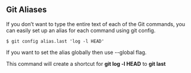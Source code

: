 ## Git Aliases

 If you don’t want to type the entire text of each of the Git commands, you can easily set up an alias for each command using git config.
 
```text
$ git config alias.last 'log -l HEAD'
```

If you want to set the alias globally then use --global flag.

This command will create a shortcut for **git log -l HEAD** to **git last**

